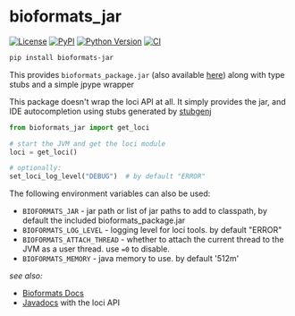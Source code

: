 # bioformats_jar

[![License](https://img.shields.io/pypi/l/bioformats_jar.svg?color=green)](https://github.com/tlambert03/bioformats_jar/raw/master/LICENSE)
[![PyPI](https://img.shields.io/pypi/v/bioformats_jar.svg?color=green)](https://pypi.org/project/bioformats_jar)
[![Python Version](https://img.shields.io/pypi/pyversions/bioformats_jar.svg?color=green)](https://python.org)
[![CI](https://github.com/tlambert03/bioformats_jar/actions/workflows/ci.yml/badge.svg)](https://github.com/tlambert03/bioformats_jar/actions/workflows/ci.yml)


```sh
pip install bioformats-jar
```

This provides `bioformats_package.jar` (also available [here](https://downloads.openmicroscopy.org/bio-formats/latest/artifacts/))
along with type stubs and a simple jpype wrapper



This package doesn't wrap the loci API at all.  It simply provides the jar, and IDE autocompletion
using stubs generated by [stubgenj](https://gitlab.cern.ch/scripting-tools/stubgenj)

```python
from bioformats_jar import get_loci

# start the JVM and get the loci module
loci = get_loci()

# optionally:
set_loci_log_level("DEBUG")  # by default "ERROR"
```

The following environment variables can also be used:

- `BIOFORMATS_JAR` - jar path or list of jar paths to add to classpath, by default the included bioformats_package.jar
- `BIOFORMATS_LOG_LEVEL` - logging level for loci tools. by default "ERROR"
- `BIOFORMATS_ATTACH_THREAD` - whether to attach the current thread to the JVM as a user thread. use `=0` to disable.
- `BIOFORMATS_MEMORY` - java memory to use.  by default '512m'

*see also:*

- [Bioformats Docs](https://docs.openmicroscopy.org/bio-formats/latest)
- [Javadocs](https://downloads.openmicroscopy.org/bio-formats/latest/api/) with the loci API
